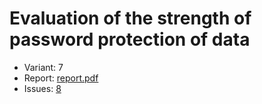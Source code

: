 # Evaluation of the strength of password protection of data

- Variant: 7
- Report: [report.pdf](https://github.com/nadevko/bsuir-FIS-1/releases/download/term-4/lw-07.pdf)
- Issues: [8](https://github.com/nadevko/bsuir-FIS-1/issues/8)
